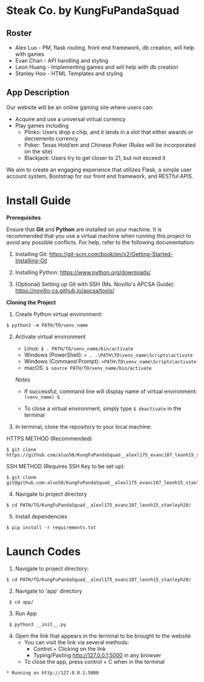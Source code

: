 # Steak Co. by KungFuPandaSquad
## Roster
* Alex Luo - PM, flask routing, front end framework, db creation, will help with games 
* Evan Chan - API handling and styling
* Leon Huang - Implementing games and will help with db creation 
* Stanley Hoo - HTML Templates and styling

## App Description
Our website will be an online gaming site where users can:
 * Acquire and use a universal virtual currency 
 * Play games including 
    * Plinko: Users drop a chip, and it lands in a slot that either awards or decrements currency 
    * Poker: Texas Hold’em and Chinese Poker (Rules will be incorporated on the site)
    * Blackjack: Users try to get closer to 21, but not exceed it

We aim to create an engaging experience that utilizes Flask, a simple user account system, Bootstrap for our front end framework, and RESTful APIS. 

# Install Guide

**Prerequisites**

Ensure that **Git** and **Python** are installed on your machine. It is recommended that you use a virtual machine when running this project to avoid any possible conflicts. For help, refer to the following documentation:
   1. Installing Git: https://git-scm.com/book/en/v2/Getting-Started-Installing-Git 
   2. Installing Python: https://www.python.org/downloads/ 

   3. (Optional) Setting up Git with SSH (Ms. Novillo's APCSA Guide): https://novillo-cs.github.io/apcsa/tools/ 
         

**Cloning the Project**
1. Create Python virtual environment:

```
$ python3 -m PATH/TO/venv_name
```

2. Activate virtual environment 

   - Linux: `$ . PATH/TO/venv_name/bin/activate`
   - Windows (PowerShell): `> . .\PATH\TO\venv_name\Scripts\activate`
   - Windows (Command Prompt): `>PATH\TO\venv_name\Scripts\activate`
   - macOS: `$ source PATH/TO/venv_name/bin/activate`

   *Notes*

   - If successful, command line will display name of virtual environment: `(venv_name) $ `

   - To close a virtual environment, simply type `$ deactivate` in the terminal


3. In terminal, clone the repository to your local machine: 

HTTPS METHOD (Recommended)

```
$ git clone https://github.com/aluo50/KungFuPandaSquad__alexl175_evanc107_leonh15_stanleyh28.git     
```

SSH METHOD (Requires SSH Key to be set up):

```
$ git clone git@github.com:aluo50/KungFuPandaSquad__alexl175_evanc107_leonh15_stanleyh28.git
```

4. Navigate to project directory

```
$ cd PATH/TO/KungFuPandaSquad__alexl175_evanc107_leonh15_stanleyh28/
```

5. Install dependencies

```
$ pip install -r requirements.txt
```
        
# Launch Codes

1. Navigate to project directory:

```
$ cd PATH/TO/KungFuPandaSquad__alexl175_evanc107_leonh15_stanleyh28/
```
 
2. Navigate to 'app' directory

```
 $ cd app/
```

3. Run App

```
 $ python3 __init__.py
```
4. Open the link that appears in the terminal to be brought to the website
    - You can visit the link via several methods:
        - Control + Clicking on the link
        - Typing/Pasting http://127.0.0.1:5000 in any browser
    - To close the app, press control + C when in the terminal

```    
* Running on http://127.0.0.1:5000
``` 
